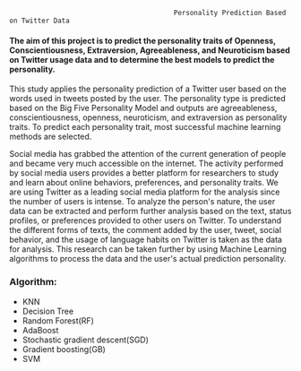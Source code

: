 
                                             Personality Prediction Based on Twitter Data
#### The aim of this project is to predict the personality traits of Openness, Conscientiousness, Extraversion, Agreeableness, and Neuroticism based on Twitter usage data and to determine the best models to predict the personality.      
This study applies the personality prediction of a Twitter user based on the words used in tweets posted by the user. The personality type is predicted based on the Big Five Personality Model and outputs are agreeableness, conscientiousness, openness, neuroticism, and extraversion as personality traits. To predict each personality trait, most successful machine learning methods are selected.

Social media has grabbed the attention of the current generation of people and became very much accessible on the internet. The activity performed by social media users provides a better platform for researchers to study and learn about online behaviors, preferences, and personality traits. We are using Twitter as a leading social media platform for the analysis since the number of users is intense. To analyze the person's nature, the user data can be extracted and perform further analysis based on the text, status profiles, or
preferences provided to other users on Twitter. To understand the different forms of texts, the comment added by the user, tweet, social behavior, and the usage of language habits on Twitter is taken as the data for analysis. This research can be taken further by using Machine Learning algorithms to process the data and the user's actual prediction personality.


### Algorithm:
* KNN
* Decision Tree
* Random Forest(RF)
* AdaBoost
* Stochastic gradient descent(SGD)
* Gradient boosting(GB)
* SVM




